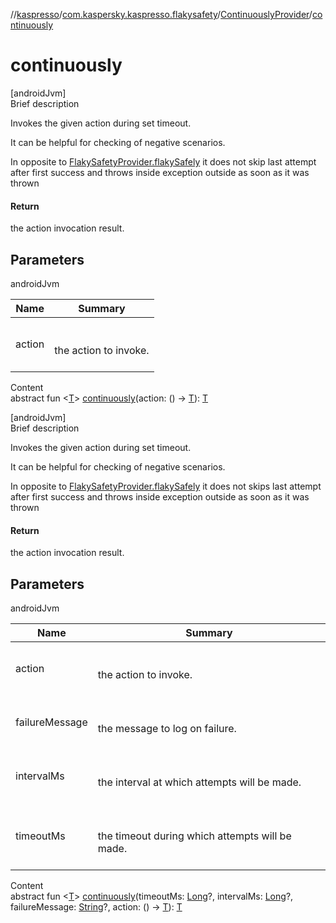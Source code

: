 //[kaspresso](../../index.md)/[com.kaspersky.kaspresso.flakysafety](../index.md)/[ContinuouslyProvider](index.md)/[continuously](continuously.md)



# continuously  
[androidJvm]  
Brief description  




Invokes the given action during set timeout.



It can be helpful for checking of negative scenarios.



In opposite to [FlakySafetyProvider.flakySafely](../-flaky-safety-provider/flaky-safely.md) it does not skip last attempt after first success and throws inside exception outside as soon as it was thrown





#### Return  


the action invocation result.



## Parameters  
  
androidJvm  
  
|  Name|  Summary| 
|---|---|
| action| <br><br>the action to invoke.<br><br>
  
  
Content  
abstract fun <[T](continuously.md)> [continuously](continuously.md)(action: () -> [T](continuously.md)): [T](continuously.md)  


[androidJvm]  
Brief description  




Invokes the given action during set timeout.



It can be helpful for checking of negative scenarios.



In opposite to [FlakySafetyProvider.flakySafely](../-flaky-safety-provider/flaky-safely.md) it does not skips last attempt after first success and throws inside exception outside as soon as it was thrown





#### Return  


the action invocation result.



## Parameters  
  
androidJvm  
  
|  Name|  Summary| 
|---|---|
| action| <br><br>the action to invoke.<br><br>
| failureMessage| <br><br>the message to log on failure.<br><br>
| intervalMs| <br><br>the interval at which attempts will be made.<br><br>
| timeoutMs| <br><br>the timeout during which attempts will be made.<br><br>
  
  
Content  
abstract fun <[T](continuously.md)> [continuously](continuously.md)(timeoutMs: [Long](https://kotlinlang.org/api/latest/jvm/stdlib/kotlin/-long/index.html)?, intervalMs: [Long](https://kotlinlang.org/api/latest/jvm/stdlib/kotlin/-long/index.html)?, failureMessage: [String](https://kotlinlang.org/api/latest/jvm/stdlib/kotlin/-string/index.html)?, action: () -> [T](continuously.md)): [T](continuously.md)  



